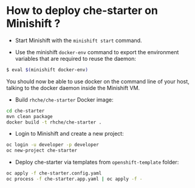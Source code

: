 How to deploy che-starter on Minishift ?
========================================

* Start Minishift with the `minishift start` command.

* Use the minishift `docker-env` command to export the environment variables that are required to reuse the daemon:

```bash
$ eval $(minishift docker-env)
````
You should now be able to use docker on the command line of your host, talking to the docker daemon inside the Minishift VM.

* Build `rhche/che-starter` Docker image:

```bash
cd che-starter
mvn clean package
docker build -t rhche/che-starter .
````

* Login to Minishift and create a new project: 

```bash
oc login -u developer -p developer
oc new-project che-starter
````

* Deploy che-starter via templates from `openshift-template` folder:

```bash
oc apply -f che-starter.config.yaml
oc process -f che-starter.app.yaml | oc apply -f -
````

